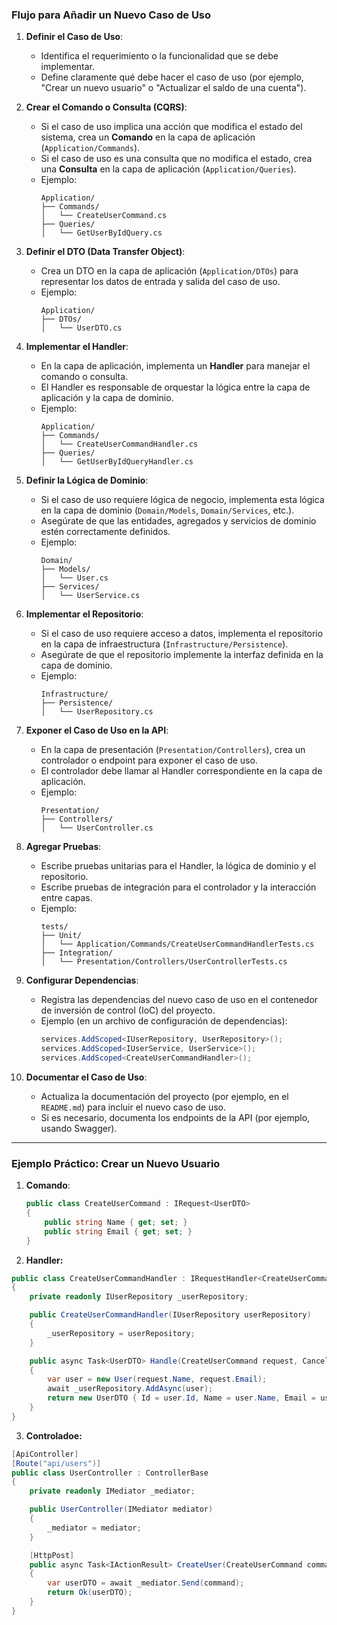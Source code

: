 ### Flujo para Añadir un Nuevo Caso de Uso

1. **Definir el Caso de Uso**:
   - Identifica el requerimiento o la funcionalidad que se debe implementar.
   - Define claramente qué debe hacer el caso de uso (por ejemplo, "Crear un nuevo usuario" o "Actualizar el saldo de una cuenta").

2. **Crear el Comando o Consulta (CQRS)**:
   - Si el caso de uso implica una acción que modifica el estado del sistema, crea un **Comando** en la capa de aplicación (`Application/Commands`).
   - Si el caso de uso es una consulta que no modifica el estado, crea una **Consulta** en la capa de aplicación (`Application/Queries`).
   - Ejemplo:
     ```
     Application/
     ├── Commands/
     │   └── CreateUserCommand.cs
     ├── Queries/
     │   └── GetUserByIdQuery.cs
     ```

3. **Definir el DTO (Data Transfer Object)**:
   - Crea un DTO en la capa de aplicación (`Application/DTOs`) para representar los datos de entrada y salida del caso de uso.
   - Ejemplo:
     ```
     Application/
     ├── DTOs/
     │   └── UserDTO.cs
     ```

4. **Implementar el Handler**:
   - En la capa de aplicación, implementa un **Handler** para manejar el comando o consulta.
   - El Handler es responsable de orquestar la lógica entre la capa de aplicación y la capa de dominio.
   - Ejemplo:
     ```
     Application/
     ├── Commands/
     │   └── CreateUserCommandHandler.cs
     ├── Queries/
     │   └── GetUserByIdQueryHandler.cs
     ```

5. **Definir la Lógica de Dominio**:
   - Si el caso de uso requiere lógica de negocio, implementa esta lógica en la capa de dominio (`Domain/Models`, `Domain/Services`, etc.).
   - Asegúrate de que las entidades, agregados y servicios de dominio estén correctamente definidos.
   - Ejemplo:
     ```
     Domain/
     ├── Models/
     │   └── User.cs
     ├── Services/
     │   └── UserService.cs
     ```

6. **Implementar el Repositorio**:
   - Si el caso de uso requiere acceso a datos, implementa el repositorio en la capa de infraestructura (`Infrastructure/Persistence`).
   - Asegúrate de que el repositorio implemente la interfaz definida en la capa de dominio.
   - Ejemplo:
     ```
     Infrastructure/
     ├── Persistence/
     │   └── UserRepository.cs
     ```

7. **Exponer el Caso de Uso en la API**:
   - En la capa de presentación (`Presentation/Controllers`), crea un controlador o endpoint para exponer el caso de uso.
   - El controlador debe llamar al Handler correspondiente en la capa de aplicación.
   - Ejemplo:
     ```
     Presentation/
     ├── Controllers/
     │   └── UserController.cs
     ```

8. **Agregar Pruebas**:
   - Escribe pruebas unitarias para el Handler, la lógica de dominio y el repositorio.
   - Escribe pruebas de integración para el controlador y la interacción entre capas.
   - Ejemplo:
     ```
     tests/
     ├── Unit/
     │   └── Application/Commands/CreateUserCommandHandlerTests.cs
     ├── Integration/
     │   └── Presentation/Controllers/UserControllerTests.cs
     ```

9. **Configurar Dependencias**:
   - Registra las dependencias del nuevo caso de uso en el contenedor de inversión de control (IoC) del proyecto.
   - Ejemplo (en un archivo de configuración de dependencias):
     ```csharp
     services.AddScoped<IUserRepository, UserRepository>();
     services.AddScoped<IUserService, UserService>();
     services.AddScoped<CreateUserCommandHandler>();
     ```

10. **Documentar el Caso de Uso**:
    - Actualiza la documentación del proyecto (por ejemplo, en el `README.md`) para incluir el nuevo caso de uso.
    - Si es necesario, documenta los endpoints de la API (por ejemplo, usando Swagger).

---

### Ejemplo Práctico: Crear un Nuevo Usuario

1. **Comando**:
   ```csharp
   public class CreateUserCommand : IRequest<UserDTO>
   {
       public string Name { get; set; }
       public string Email { get; set; }
   }
   ````

2. **Handler:**

```csharp
public class CreateUserCommandHandler : IRequestHandler<CreateUserCommand, UserDTO>
{
    private readonly IUserRepository _userRepository;

    public CreateUserCommandHandler(IUserRepository userRepository)
    {
        _userRepository = userRepository;
    }

    public async Task<UserDTO> Handle(CreateUserCommand request, CancellationToken cancellationToken)
    {
        var user = new User(request.Name, request.Email);
        await _userRepository.AddAsync(user);
        return new UserDTO { Id = user.Id, Name = user.Name, Email = user.Email };
    }
}
```
3. **Controladoe:**
```csharp
[ApiController]
[Route("api/users")]
public class UserController : ControllerBase
{
    private readonly IMediator _mediator;

    public UserController(IMediator mediator)
    {
        _mediator = mediator;
    }

    [HttpPost]
    public async Task<IActionResult> CreateUser(CreateUserCommand command)
    {
        var userDTO = await _mediator.Send(command);
        return Ok(userDTO);
    }
}
```